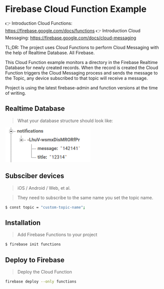 # Firebase Cloud Function Example

👉 Introduction Cloud Functions: https://firebase.google.com/docs/functions
👉 Introduction Cloud Messaging: https://firebase.google.com/docs/cloud-messaging

TL;DR: The project uses Cloud Functions to perform Cloud Messaging with the help of Realtime Database. All Firebase.

 
This Cloud Function example monitors a directory in the Firebase Realtime Database for newly created records.
When the record is created the Cloud Function triggers the Cloud Messaging process and sends the message to the Topic, any device subscribed to that topic will receive a message.

Project is using the latest firebase-admin and function versions at the time of writing.

## Realtime Database
> What your database structure should look like:

![realtime-database](/assets/realtime-database.png)

## Subsciber devices
> iOS / Android / Web, et al.

> They need to subscribe to the same name you set the topic name.
```sh
$ const topic = "custom-topic-name";
```

## Installation 
> Add Firebase Functions to your project
```sh
$ firebase init functions
```

## Deploy to Firebase
> Deploy the Cloud Function
```sh
firebase deploy --only functions
```

